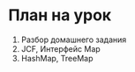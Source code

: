 # План на урок <br/>
1. Разбор домашнего задания  <br/>
2. JCF, Интерфейс Map  <br/>
3. HashMap, TreeMap  <br/>
